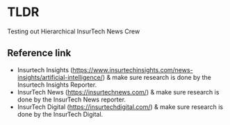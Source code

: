 # TLDR

Testing out Hierarchical InsurTech News Crew

## Reference link

- Insurtech Insights (https://www.insurtechinsights.com/news-insights/artificial-intelligence/) & make sure research is done by the Insurtech Insights Reporter.
- InsurTech News (https://insurtechnews.com/) & make sure research is done by the InsurTech News reporter.
- InsurTech Digital (https://insurtechdigital.com/) & make sure research is done by the InsurTech Digital.
